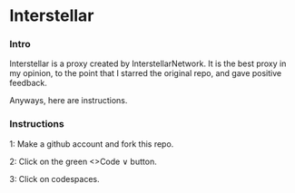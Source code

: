 # Interstellar
<h3>Intro</h3>
<p>Interstellar is a proxy created by InterstellarNetwork. It is the best proxy in my opinion, to the point that I starred the original repo, and gave positive feedback.</p>
<p>Anyways, here are instructions.</p>
<h3>Instructions</h3>
<p>1: Make a github account and fork this repo.</p>
<p>2: Click on the green &lt;&gt;Code &or; button.</p>
<p>3: Click on codespaces.</p>
